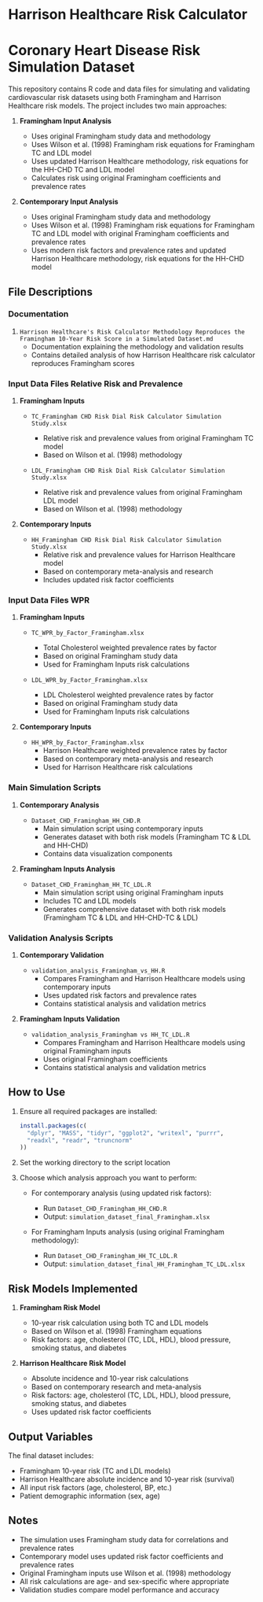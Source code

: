 # Harrison Healthcare Risk Calculator
# Coronary Heart Disease Risk Simulation Dataset

This repository contains R code and data files for simulating and validating cardiovascular risk datasets using both Framingham and Harrison Healthcare risk models. The project includes two main approaches:

1. **Framingham Input Analysis**
   - Uses original Framingham study data and methodology
   - Uses Wilson et al. (1998) Framingham risk equations for Framingham TC and LDL model
   - Uses updated Harrison Healthcare methodology, risk equations for the HH-CHD TC and LDL model
   - Calculates risk using original Framingham coefficients and prevalence rates
   

2. **Contemporary Input Analysis**
   - Uses original Framingham study data and methodology
   - Uses Wilson et al. (1998) Framingham risk equations for Framingham TC and LDL model with original Framingham coefficients and prevalence rates
   - Uses modern risk factors and prevalence rates and updated Harrison Healthcare methodology, risk equations for the HH-CHD model


## File Descriptions

### Documentation

1. `Harrison Healthcare's Risk Calculator Methodology Reproduces the Framingham 10-Year Risk Score in a Simulated Dataset.md`
   - Documentation explaining the methodology and validation results
   - Contains detailed analysis of how Harrison Healthcare risk calculator reproduces Framingham scores
   
### Input Data Files Relative Risk and Prevalence

1. **Framingham Inputs**
   - `TC_Framingham CHD Risk Dial Risk Calculator Simulation Study.xlsx`
     - Relative risk and prevalence values from original Framingham TC model
     - Based on Wilson et al. (1998) methodology
   
   - `LDL_Framingham CHD Risk Dial Risk Calculator Simulation Study.xlsx`
     - Relative risk and prevalence values from original Framingham LDL model
     - Based on Wilson et al. (1998) methodology

2. **Contemporary Inputs**
   - `HH_Framingham CHD Risk Dial Risk Calculator Simulation Study.xlsx`
     - Relative risk and prevalence values for Harrison Healthcare model
     - Based on contemporary meta-analysis and research
     - Includes updated risk factor coefficients

### Input Data Files WPR

1. **Framingham Inputs**
   - `TC_WPR_by_Factor_Framingham.xlsx`
     - Total Cholesterol weighted prevalence rates by factor
     - Based on original Framingham study data
     - Used for Framingham Inputs risk calculations
   
   - `LDL_WPR_by_Factor_Framingham.xlsx`
     - LDL Cholesterol weighted prevalence rates by factor
     - Based on original Framingham study data
     - Used for Framingham Inputs risk calculations

2. **Contemporary Inputs**
   - `HH_WPR_by_Factor_Framingham.xlsx`
     - Harrison Healthcare weighted prevalence rates by factor
     - Based on contemporary meta-analysis and research
     - Used for Harrison Healthcare risk calculations

### Main Simulation Scripts

1. **Contemporary Analysis**
   - `Dataset_CHD_Framingham_HH_CHD.R`
     - Main simulation script using contemporary inputs
     - Generates dataset with both risk models (Framingham TC & LDL and HH-CHD)
     - Contains data visualization components

2. **Framingham Inputs Analysis**
   - `Dataset_CHD_Framingham_HH_TC_LDL.R`
     - Main simulation script using original Framingham inputs
     - Includes TC and LDL models
     - Generates comprehensive dataset with both risk models (Framingham TC & LDL and HH-CHD-TC & LDL)

### Validation Analysis Scripts

1. **Contemporary Validation**
   - `validation_analysis_Framingham_vs_HH.R`
     - Compares Framingham and Harrison Healthcare models using contemporary inputs
     - Uses updated risk factors and prevalence rates
     - Contains statistical analysis and validation metrics

2. **Framingham Inputs Validation**
   - `validation_analysis_Framingham vs HH_TC_LDL.R`
     - Compares Framingham and Harrison Healthcare models using original Framingham inputs
     - Uses original Framingham coefficients
     - Contains statistical analysis and validation metrics

## How to Use

1. Ensure all required packages are installed:
   ```R
   install.packages(c(
     "dplyr", "MASS", "tidyr", "ggplot2", "writexl", "purrr",
     "readxl", "readr", "truncnorm"
   ))
   ```

2. Set the working directory to the script location
3. Choose which analysis approach you want to perform:
   - For contemporary analysis (using updated risk factors):
     - Run `Dataset_CHD_Framingham_HH_CHD.R`
     - Output: `simulation_dataset_final_Framingham.xlsx`
   
   - For Framingham Inputs analysis (using original Framingham methodology):
     - Run `Dataset_CHD_Framingham_HH_TC_LDL.R`
     - Output: `simulation_dataset_final_HH_Framingham_TC_LDL.xlsx`

## Risk Models Implemented

1. **Framingham Risk Model**
   - 10-year risk calculation using both TC and LDL models
   - Based on Wilson et al. (1998) Framingham equations
   - Risk factors: age, cholesterol (TC, LDL, HDL), blood pressure, smoking status, and diabetes

2. **Harrison Healthcare Risk Model**
   - Absolute incidence and 10-year risk calculations
   - Based on contemporary research and meta-analysis
   - Risk factors: age, cholesterol (TC, LDL, HDL), blood pressure, smoking status, and diabetes
   - Uses updated risk factor coefficients

## Output Variables

The final dataset includes:
- Framingham 10-year risk (TC and LDL models)
- Harrison Healthcare absolute incidence and 10-year risk (survival)
- All input risk factors (age, cholesterol, BP, etc.)
- Patient demographic information (sex, age)

## Notes

- The simulation uses Framingham study data for correlations and prevalence rates
- Contemporary model uses updated risk factor coefficients and prevalence rates
- Original Framingham inputs use Wilson et al. (1998) methodology
- All risk calculations are age- and sex-specific where appropriate
- Validation studies compare model performance and accuracy
